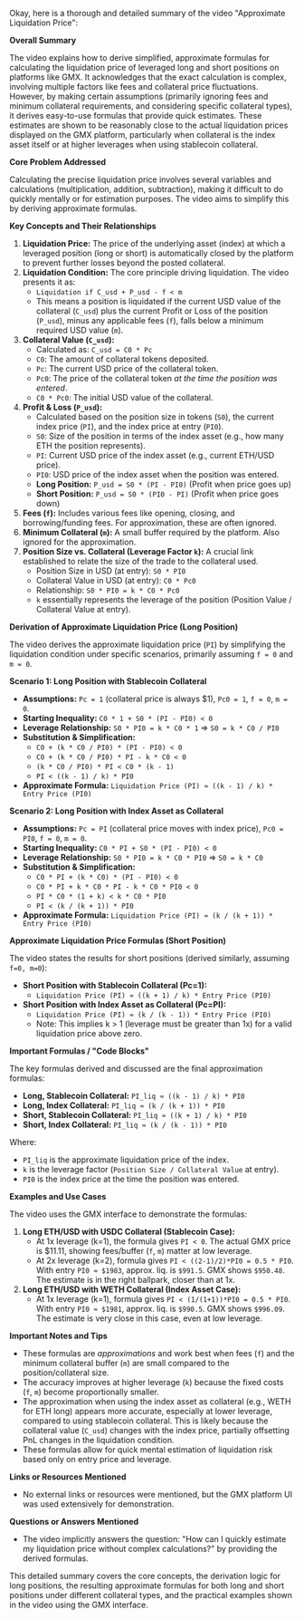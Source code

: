 Okay, here is a thorough and detailed summary of the video "Approximate Liquidation Price":

**Overall Summary**

The video explains how to derive simplified, approximate formulas for calculating the liquidation price of leveraged long and short positions on platforms like GMX. It acknowledges that the exact calculation is complex, involving multiple factors like fees and collateral price fluctuations. However, by making certain assumptions (primarily ignoring fees and minimum collateral requirements, and considering specific collateral types), it derives easy-to-use formulas that provide quick estimates. These estimates are shown to be reasonably close to the actual liquidation prices displayed on the GMX platform, particularly when collateral is the index asset itself or at higher leverages when using stablecoin collateral.

**Core Problem Addressed**

Calculating the precise liquidation price involves several variables and calculations (multiplication, addition, subtraction), making it difficult to do quickly mentally or for estimation purposes. The video aims to simplify this by deriving approximate formulas.

**Key Concepts and Their Relationships**

1.  **Liquidation Price:** The price of the underlying asset (index) at which a leveraged position (long or short) is automatically closed by the platform to prevent further losses beyond the posted collateral.
2.  **Liquidation Condition:** The core principle driving liquidation. The video presents it as:
    *   `Liquidation if C_usd + P_usd - f < m`
    *   This means a position is liquidated if the current USD value of the collateral (`C_usd`) plus the current Profit or Loss of the position (`P_usd`), minus any applicable fees (`f`), falls below a minimum required USD value (`m`).
3.  **Collateral Value (`C_usd`):**
    *   Calculated as: `C_usd = C0 * Pc`
    *   `C0`: The amount of collateral tokens deposited.
    *   `Pc`: The current USD price of the collateral token.
    *   `Pc0`: The price of the collateral token *at the time the position was entered*.
    *   `C0 * Pc0`: The initial USD value of the collateral.
4.  **Profit & Loss (`P_usd`):**
    *   Calculated based on the position size in tokens (`S0`), the current index price (`PI`), and the index price at entry (`PI0`).
    *   `S0`: Size of the position in terms of the index asset (e.g., how many ETH the position represents).
    *   `PI`: Current USD price of the index asset (e.g., current ETH/USD price).
    *   `PI0`: USD price of the index asset when the position was entered.
    *   **Long Position:** `P_usd = S0 * (PI - PI0)` (Profit when price goes up)
    *   **Short Position:** `P_usd = S0 * (PI0 - PI)` (Profit when price goes down)
5.  **Fees (`f`):** Includes various fees like opening, closing, and borrowing/funding fees. For approximation, these are often ignored.
6.  **Minimum Collateral (`m`):** A small buffer required by the platform. Also ignored for the approximation.
7.  **Position Size vs. Collateral (Leverage Factor `k`):** A crucial link established to relate the size of the trade to the collateral used.
    *   Position Size in USD (at entry): `S0 * PI0`
    *   Collateral Value in USD (at entry): `C0 * Pc0`
    *   Relationship: `S0 * PI0 = k * C0 * Pc0`
    *   `k` essentially represents the leverage of the position (Position Value / Collateral Value at entry).

**Derivation of Approximate Liquidation Price (Long Position)**

The video derives the approximate liquidation price (`PI`) by simplifying the liquidation condition under specific scenarios, primarily assuming `f = 0` and `m = 0`.

**Scenario 1: Long Position with Stablecoin Collateral**
*   **Assumptions:** `Pc = 1` (collateral price is always $1), `Pc0 = 1`, `f = 0`, `m = 0`.
*   **Starting Inequality:** `C0 * 1 + S0 * (PI - PI0) < 0`
*   **Leverage Relationship:** `S0 * PI0 = k * C0 * 1` => `S0 = k * C0 / PI0`
*   **Substitution & Simplification:**
    *   `C0 + (k * C0 / PI0) * (PI - PI0) < 0`
    *   `C0 + (k * C0 / PI0) * PI - k * C0 < 0`
    *   `(k * C0 / PI0) * PI < C0 * (k - 1)`
    *   `PI < ((k - 1) / k) * PI0`
*   **Approximate Formula:** `Liquidation Price (PI) ≈ ((k - 1) / k) * Entry Price (PI0)`

**Scenario 2: Long Position with Index Asset as Collateral**
*   **Assumptions:** `Pc = PI` (collateral price moves with index price), `Pc0 = PI0`, `f = 0`, `m = 0`.
*   **Starting Inequality:** `C0 * PI + S0 * (PI - PI0) < 0`
*   **Leverage Relationship:** `S0 * PI0 = k * C0 * PI0` => `S0 = k * C0`
*   **Substitution & Simplification:**
    *   `C0 * PI + (k * C0) * (PI - PI0) < 0`
    *   `C0 * PI + k * C0 * PI - k * C0 * PI0 < 0`
    *   `PI * C0 * (1 + k) < k * C0 * PI0`
    *   `PI < (k / (k + 1)) * PI0`
*   **Approximate Formula:** `Liquidation Price (PI) ≈ (k / (k + 1)) * Entry Price (PI0)`

**Approximate Liquidation Price Formulas (Short Position)**

The video states the results for short positions (derived similarly, assuming `f=0, m=0`):

*   **Short Position with Stablecoin Collateral (Pc=1):**
    *   `Liquidation Price (PI) ≈ ((k + 1) / k) * Entry Price (PI0)`
*   **Short Position with Index Asset as Collateral (Pc=PI):**
    *   `Liquidation Price (PI) ≈ (k / (k - 1)) * Entry Price (PI0)`
    *   Note: This implies k > 1 (leverage must be greater than 1x) for a valid liquidation price above zero.

**Important Formulas / "Code Blocks"**

The key formulas derived and discussed are the final approximation formulas:

*   **Long, Stablecoin Collateral:** `PI_liq ≈ ((k - 1) / k) * PI0`
*   **Long, Index Collateral:** `PI_liq ≈ (k / (k + 1)) * PI0`
*   **Short, Stablecoin Collateral:** `PI_liq ≈ ((k + 1) / k) * PI0`
*   **Short, Index Collateral:** `PI_liq ≈ (k / (k - 1)) * PI0`

Where:
*   `PI_liq` is the approximate liquidation price of the index.
*   `k` is the leverage factor (`Position Size / Collateral Value` at entry).
*   `PI0` is the index price at the time the position was entered.

**Examples and Use Cases**

The video uses the GMX interface to demonstrate the formulas:

1.  **Long ETH/USD with USDC Collateral (Stablecoin Case):**
    *   At 1x leverage (k=1), the formula gives `PI < 0`. The actual GMX price is $11.11, showing fees/buffer (`f`, `m`) matter at low leverage.
    *   At 2x leverage (k=2), formula gives `PI < ((2-1)/2)*PI0 = 0.5 * PI0`. With entry `PI0 ≈ $1983`, approx. liq. is `$991.5`. GMX shows `$950.48`. The estimate is in the right ballpark, closer than at 1x.
2.  **Long ETH/USD with WETH Collateral (Index Asset Case):**
    *   At 1x leverage (k=1), formula gives `PI < (1/(1+1))*PI0 = 0.5 * PI0`. With entry `PI0 ≈ $1981`, approx. liq. is `$990.5`. GMX shows `$996.09`. The estimate is very close in this case, even at low leverage.

**Important Notes and Tips**

*   These formulas are *approximations* and work best when fees (`f`) and the minimum collateral buffer (`m`) are small compared to the position/collateral size.
*   The accuracy improves at higher leverage (`k`) because the fixed costs (`f`, `m`) become proportionally smaller.
*   The approximation when using the index asset as collateral (e.g., WETH for ETH long) appears more accurate, especially at lower leverage, compared to using stablecoin collateral. This is likely because the collateral value (`C_usd`) changes with the index price, partially offsetting PnL changes in the liquidation condition.
*   These formulas allow for quick mental estimation of liquidation risk based only on entry price and leverage.

**Links or Resources Mentioned**

*   No external links or resources were mentioned, but the GMX platform UI was used extensively for demonstration.

**Questions or Answers Mentioned**

*   The video implicitly answers the question: "How can I quickly estimate my liquidation price without complex calculations?" by providing the derived formulas.

This detailed summary covers the core concepts, the derivation logic for long positions, the resulting approximate formulas for both long and short positions under different collateral types, and the practical examples shown in the video using the GMX interface.
